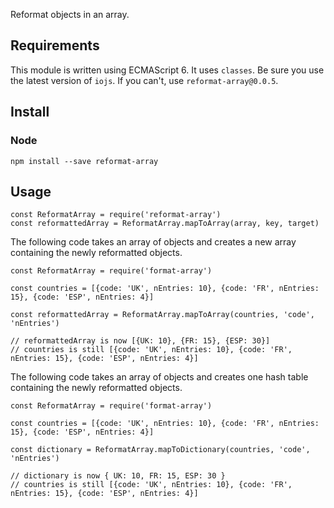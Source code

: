 Reformat objects in an array.


## Requirements

This module is written using ECMAScript 6. It uses `classes`. Be sure you use the latest version of `iojs`.
If you can't, use `reformat-array@0.0.5`.


## Install

### Node
`npm install --save reformat-array`

## Usage
```
const ReformatArray = require('reformat-array')
const reformattedArray = ReformatArray.mapToArray(array, key, target)
```

The following code takes an array of objects and creates a new array containing the newly reformatted objects.
```
const ReformatArray = require('format-array')

const countries = [{code: 'UK', nEntries: 10}, {code: 'FR', nEntries: 15}, {code: 'ESP', nEntries: 4}]

const reformattedArray = ReformatArray.mapToArray(countries, 'code', 'nEntries')

// reformattedArray is now [{UK: 10}, {FR: 15}, {ESP: 30}]
// countries is still [{code: 'UK', nEntries: 10}, {code: 'FR', nEntries: 15}, {code: 'ESP', nEntries: 4}]
```

The following code takes an array of objects and creates one hash table containing the newly reformatted objects.
```
const ReformatArray = require('format-array')

const countries = [{code: 'UK', nEntries: 10}, {code: 'FR', nEntries: 15}, {code: 'ESP', nEntries: 4}]

const dictionary = ReformatArray.mapToDictionary(countries, 'code', 'nEntries')

// dictionary is now { UK: 10, FR: 15, ESP: 30 }
// countries is still [{code: 'UK', nEntries: 10}, {code: 'FR', nEntries: 15}, {code: 'ESP', nEntries: 4}]
```
